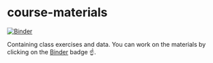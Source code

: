 # course-materials

[![Binder](https://mybinder.org/badge_logo.svg)](https://mybinder.org/v2/gh/27410/course-materials/master?urlpath=lab)

Containing class exercises and data. You can work on the materials by clicking on the [Binder](https://mybinder.org/) badge ☝️.
